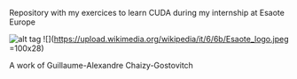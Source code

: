 Repository with my exercices to learn CUDA during my internship at Esaote Europe
                                                                                                                                                                                                         
![alt tag](http://www.nvidia.fr/content/includes/redesign2010/images/redesign10/nvidia_logo.png) 
![](https://upload.wikimedia.org/wikipedia/it/6/6b/Esaote_logo.jpeg  =100x28)

A work of Guillaume-Alexandre Chaizy-Gostovitch